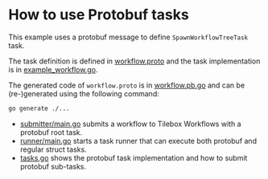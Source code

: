# How to use Protobuf tasks

This example uses a protobuf message to define `SpawnWorkflowTreeTask` task.

The task definition is defined in [workflow.proto](../../../apis/examples/v1/workflow.proto) and the task implementation is in [example_workflow.go](tasks.go).

The generated code of `workflow.proto` is in [workflow.pb.go](../../../protogen/go/examples/v1/workflow.pb.go) and can be (re-)generated using the following command:

```bash
go generate ./...
```

- [submitter/main.go](submitter/main.go) submits a workflow to Tilebox Workflows with a protobuf root task.
- [runner/main.go](runner/main.go) starts a task runner that can execute both protobuf and regular struct tasks.
- [tasks.go](tasks.go) shows the protobuf task implementation and how to submit protobuf sub-tasks.

